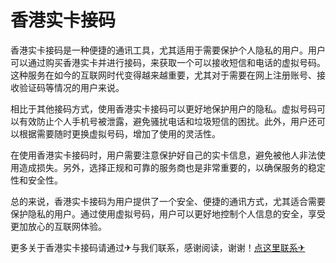 # 香港实卡接码

香港实卡接码是一种便捷的通讯工具，尤其适用于需要保护个人隐私的用户。用户可以通过购买香港实卡并进行接码，来获取一个可以接收短信和电话的虚拟号码。这种服务在如今的互联网时代变得越来越重要，尤其对于需要在网上注册账号、接收验证码等情况的用户来说。

相比于其他接码方式，使用香港实卡接码可以更好地保护用户的隐私。虚拟号码可以有效防止个人手机号被泄露，避免骚扰电话和垃圾短信的困扰。此外，用户还可以根据需要随时更换虚拟号码，增加了使用的灵活性。

在使用香港实卡接码时，用户需要注意保护好自己的实卡信息，避免被他人非法使用造成损失。另外，选择正规和可靠的服务商也是非常重要的，以确保服务的稳定性和安全性。

总的来说，香港实卡接码为用户提供了一个安全、便捷的通讯方式，尤其适合需要保护隐私的用户。通过使用虚拟号码，用户可以更好地控制个人信息的安全，享受更加放心的互联网体验。

更多关于香港实卡接码请通过✈与我们联系，感谢阅读，谢谢！[点这里联系✈](https://t.me/sjlmbot)